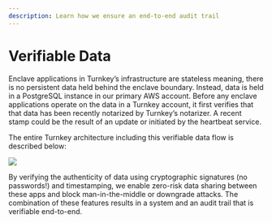 ```yaml
---
description: Learn how we ensure an end-to-end audit trail
---
```

# Verifiable Data

Enclave applications in Turnkey’s infrastructure are stateless meaning, there is no persistent data held behind the enclave boundary. Instead, data is held in a PostgreSQL instance in our primary AWS account. Before any enclave applications operate on the data in a Turnkey account, it first verifies that that data has been recently notarized by Turnkey’s notarizer. A recent stamp could be the result of an update or initiated by the heartbeat service.

The entire Turnkey architecture including this verifiable data flow is described below:

![](https://files.readme.io/0b7da29-small-image_1.png)

By verifying the authenticity of data using cryptographic signatures (no passwords!) and timestamping, we enable zero-risk data sharing between these apps and block man-in-the-middle or downgrade attacks. The combination of these features results in a system and an audit trail that is verifiable end-to-end.
